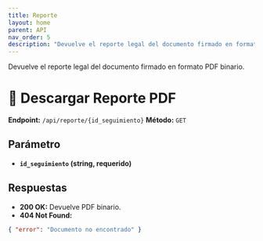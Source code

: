 ```yaml
---
title: Reporte
layout: home
parent: API
nav_order: 5
description: "Devuelve el reporte legal del documento firmado en formato PDF binario."
---
```


Devuelve el reporte legal del documento firmado en formato PDF binario.

# 📄 Descargar Reporte PDF

**Endpoint:** `/api/reporte/{id_seguimiento}`
**Método:** `GET`

## Parámetro

- **`id_seguimiento` (string, requerido)**

## Respuestas

- **200 OK:** Devuelve PDF binario.
- **404 Not Found:**

```json
{ "error": "Documento no encontrado" }
```